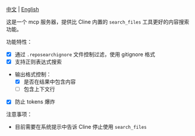 [中文](./README.md) | [English](./README_en.md)

这是一个 mcp 服务器，提供比 Cline 内置的 `search_files` 工具更好的内容搜索功能。

功能特性：
- [x] 通过 `.reposearchignore` 文件控制过滤，使用 gitignore 格式
- [x] 支持正则表达式搜索
- 输出格式控制：
  - [x] 是否在结果中包含内容
  - [ ] 包含上下文行
- [x] 防止 tokens 爆炸

注意事项：
- 目前需要在系统提示中告诉 Cline 停止使用 `search_files`
